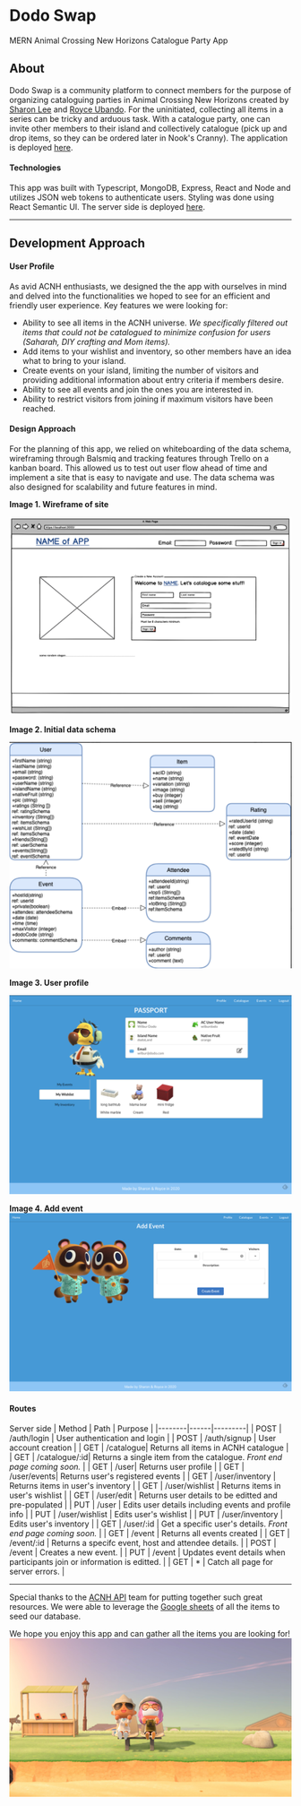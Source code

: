 # Dodo Swap
MERN Animal Crossing New Horizons Catalogue Party App

## About
Dodo Swap is a community platform to connect members for the purpose of organizing cataloguing parties in Animal Crossing New Horizons created by [Sharon Lee](https://github.com/essleeung) and [Royce Ubando](https://github.com/royce-u). For the uninitiated, collecting all items in a series can be tricky and arduous task. With a catalogue party, one can invite other members to their island and collectively catalogue (pick up and drop items, so they can be ordered later in Nook's Cranny). The application is deployed [here](http://dodoswap.herokuapp.com/).

#### Technologies
This app was built with Typescript, MongoDB, Express, React and Node and utilizes JSON web tokens to authenticate users. Styling was done using React Semantic UI. The server side is deployed [here](http://dodoswap-server.herokuapp.com/).

---

## Development Approach

#### User Profile
As avid ACNH enthusiasts, we designed the the app with ourselves in mind and delved into the functionalities we hoped to see for an efficient and friendly user experience. Key features we were looking for: 

- Ability to see all items in the ACNH universe. *We specifically filtered out items that could not be catalogued to minimize confusion for users (Saharah, DIY crafting and Mom items).*
- Add items to your wishlist and inventory, so other members have an idea what to bring to your island.
- Create events on your island, limiting the number of visitors and providing additional information about entry criteria if members desire.
- Ability to see all events and join the ones you are interested in. 
- Ability to restrict visitors from joining if maximum visitors have been reached.

#### Design Approach
For the planning of this app, we relied on whiteboarding of the data schema, wireframing through Balsmiq and tracking features through Trello on a kanban board. This allowed us to test out user flow ahead of time and implement a site that is easy to navigate and use. The data schema was also designed for scalability and future features in mind.

**Image 1. Wireframe of site**

![Wireframe](screenshots/wireframe.png)

**Image 2. Initial data schema**

![Data model](https://raw.githubusercontent.com/essleeung/dodo-swap/master/screenshots/Data%20Model.png)

**Image 3. User profile**

![User Profile](screenshots/user_profile.png)

**Image 4. Add event**
![Add Events](screenshots/add_event.png)

#### Routes
Server side
| Method | Path | Purpose |
|--------|------|---------|
| POST | /auth/login | User authentication and login |
| POST | /auth/signup | User account creation |
| GET | /catalogue| Returns all items in ACNH catalogue |
| GET | /catalogue/:id| Returns a single item from the catalogue. *Front end page coming soon.* |
| GET | /user| Returns user profile |
| GET | /user/events| Returns user's registered events |
| GET | /user/inventory | Returns items in user's inventory |
| GET | /user/wishlist | Returns items in user's wishlist |
| GET | /user/edit | Returns user details to be editted and pre-populated |
| PUT | /user | Edits user details including events and profile info |
| PUT | /user/wishlist | Edits user's wishlist |
| PUT | /user/inventory | Edits user's inventory |
| GET | /user/:id | Get a specific user's details. *Front end page coming soon.* |
| GET | /event | Returns all events created |
| GET | /event/:id | Returns a specifc event, host and attendee details. |
| POST | /event | Creates a new event. |
| PUT | /event  | Updates event details when participants join or information is editted. | 
| GET | * | Catch all page for server errors. |







---

Special thanks to the [ACNH API](http://acnhapi.com/) team for putting together such great resources. We were able to leverage the [Google sheets](https://docs.google.com/spreadsheets/d/13d_LAJPlxMa_DubPTuirkIV4DERBMXbrWQsmSh8ReK4/edit#gid=1672309167) of all the items to seed our database.

We hope you enjoy this app and can gather all the items you are looking for!
![Creators](screenshots/screenshot_creators.jpg)


